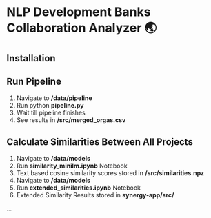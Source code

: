 # NLP Development Banks Collaboration Analyzer 🌏

## **Installation**

## **Run Pipeline**
1. Navigate to **/data/pipeline**
2. Run python **pipeline.py**
3. Wait till pipeline finishes
4. See results in **/src/merged_orgas.csv**

## **Calculate Similarities Between All Projects**
1. Navigate to **/data/models**
2. Run **similarity_minilm.ipynb** Notebook
3. Text based cosine similarity scores stored in **/src/similarities.npz**
4. Navigate to **/data/models**
5. Run **extended_similarities.ipynb** Notebook
6. Extended Similarity Results stored in **synergy-app/src/**
   
...
